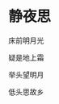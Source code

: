 <!doctyped html>
<html>
<head>

<title>
唐诗
</title>

</head>
<body>
<h1>静夜思</h1>
<p>床前明月光</p>
<p>疑是地上霜</p>
<p>举头望明月</p>
<p>低头思故乡</p>


</body>

<script type="text/javascript">

{
document.write("a");
alert('请按确定');
document.write("b");
alert('请继续按确定');
document.write("c");

}


</script>

</html>
